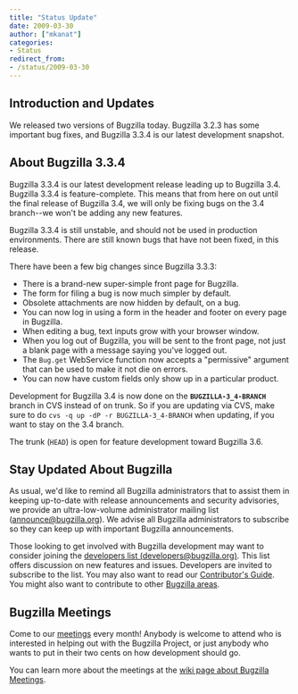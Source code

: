 ```yaml
---
title: "Status Update"
date: 2009-03-30
author: ["mkanat"]
categories:
- Status
redirect_from:
- /status/2009-03-30
---
```


## Introduction and Updates

We released two versions of Bugzilla today. Bugzilla 3.2.3 has some important bug fixes, and Bugzilla 3.3.4 is our latest development snapshot.

## About Bugzilla 3.3.4

Bugzilla 3.3.4 is our latest development release leading up to Bugzilla 3.4\. Bugzilla 3.3.4 is feature-complete. This means that from here on out until the final release of Bugzilla 3.4, we will only be fixing bugs on the 3.4 branch--we won't be adding any new features.

Bugzilla 3.3.4 is still unstable, and should not be used in production environments. There are still known bugs that have not been fixed, in this release.

There have been a few big changes since Bugzilla 3.3.3:

*   There is a brand-new super-simple front page for Bugzilla.
*   The form for filing a bug is now much simpler by default.
*   Obsolete attachments are now hidden by default, on a bug.
*   You can now log in using a form in the header and footer on every page in Bugzilla.
*   When editing a bug, text inputs grow with your browser window.
*   When you log out of Bugzilla, you will be sent to the front page, not just a blank page with a message saying you've logged out.
*   The `Bug.get` WebService function now accepts a "permissive" argument that can be used to make it not die on errors.
*   You can now have custom fields only show up in a particular product.

Development for Bugzilla 3.4 is now done on the **`BUGZILLA-3_4-BRANCH`** branch in CVS instead of on trunk. So if you are updating via CVS, make sure to do `cvs -q up -dP -r BUGZILLA-3_4-BRANCH` when updating, if you want to stay on the 3.4 branch.

The trunk (`HEAD`) is open for feature development toward Bugzilla 3.6.

## Stay Updated About Bugzilla

As usual, we'd like to remind all Bugzilla administrators that to assist them in keeping up-to-date with release announcements and security advisories, we provide an ultra-low-volume administrator mailing list ([announce@bugzilla.org](https://lists.bugzilla.org/listinfo/announce)). We advise all Bugzilla administrators to subscribe so they can keep up with important Bugzilla announcements.

Those looking to get involved with Bugzilla development may want to consider joining the [developers list (developers@bugzilla.org)](https://lists.bugzilla.org/listinfo/developers). This list offers discussion on new features and issues. Developers are invited to subscribe to the list. You may also want to read our [Contributor's Guide](https://www.bugzilla.org/docs/contributor.html). You might also want to contribute to other [Bugzilla areas](https://wiki.mozilla.org/Bugzilla:Bugzilla:Teams).

## Bugzilla Meetings

Come to our [meetings](https://wiki.mozilla.org/Bugzilla:Meetings) every month! Anybody is welcome to attend who is interested in helping out with the Bugzilla Project, or just anybody who wants to put in their two cents on how development should go.

You can learn more about the meetings at the [wiki page about Bugzilla Meetings](https://wiki.mozilla.org/Bugzilla:Meetings).
